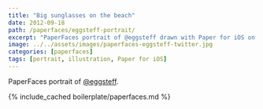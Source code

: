 ```yaml
---
title: "Big sunglasses on the beach"
date: 2012-09-18
path: /paperfaces/eggsteff-portrait/
excerpt: "PaperFaces portrait of @eggsteff drawn with Paper for iOS on an iPad."
image: ../../assets/images/paperfaces-eggsteff-twitter.jpg
categories: [paperfaces]
tags: [portrait, illustration, Paper for iOS]
---
```


PaperFaces portrait of [@eggsteff](https://twitter.com/eggsteff).

{% include_cached boilerplate/paperfaces.md %}
